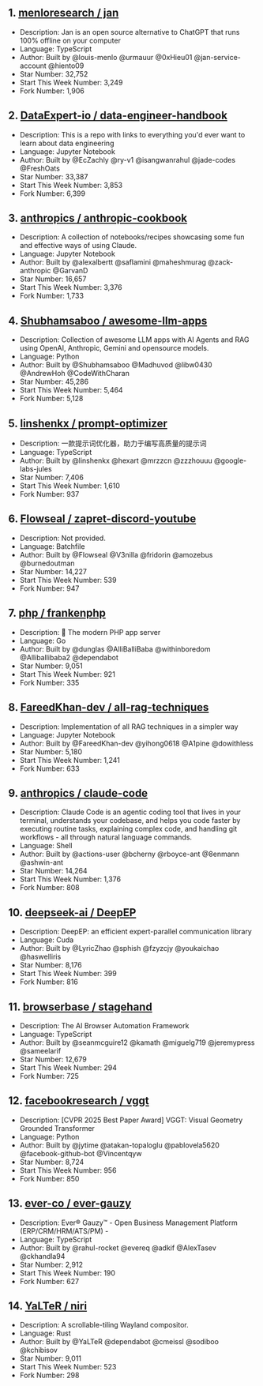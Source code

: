 ## 1. [menloresearch / jan](https://github.com/menloresearch/jan)
- Description: Jan is an open source alternative to ChatGPT that runs 100% offline on your computer
- Language: TypeScript
- Author: Built by @louis-menlo @urmauur @0xHieu01 @jan-service-account @hiento09
- Star Number: 32,752
- Start This Week Number: 3,249
- Fork Number: 1,906

## 2. [DataExpert-io / data-engineer-handbook](https://github.com/DataExpert-io/data-engineer-handbook)
- Description: This is a repo with links to everything you'd ever want to learn about data engineering
- Language: Jupyter Notebook
- Author: Built by @EcZachly @ry-v1 @isangwanrahul @jade-codes @FreshOats
- Star Number: 33,387
- Start This Week Number: 3,853
- Fork Number: 6,399

## 3. [anthropics / anthropic-cookbook](https://github.com/anthropics/anthropic-cookbook)
- Description: A collection of notebooks/recipes showcasing some fun and effective ways of using Claude.
- Language: Jupyter Notebook
- Author: Built by @alexalbertt @saflamini @maheshmurag @zack-anthropic @GarvanD
- Star Number: 16,657
- Start This Week Number: 3,376
- Fork Number: 1,733

## 4. [Shubhamsaboo / awesome-llm-apps](https://github.com/Shubhamsaboo/awesome-llm-apps)
- Description: Collection of awesome LLM apps with AI Agents and RAG using OpenAI, Anthropic, Gemini and opensource models.
- Language: Python
- Author: Built by @Shubhamsaboo @Madhuvod @libw0430 @AndrewHoh @CodeWithCharan
- Star Number: 45,286
- Start This Week Number: 5,464
- Fork Number: 5,128

## 5. [linshenkx / prompt-optimizer](https://github.com/linshenkx/prompt-optimizer)
- Description: 一款提示词优化器，助力于编写高质量的提示词
- Language: TypeScript
- Author: Built by @linshenkx @hexart @mrzzcn @zzzhouuu @google-labs-jules
- Star Number: 7,406
- Start This Week Number: 1,610
- Fork Number: 937

## 6. [Flowseal / zapret-discord-youtube](https://github.com/Flowseal/zapret-discord-youtube)
- Description: Not provided. 
- Language: Batchfile
- Author: Built by @Flowseal @V3nilla @fridorin @amozebus @burnedoutman
- Star Number: 14,227
- Start This Week Number: 539
- Fork Number: 947

## 7. [php / frankenphp](https://github.com/php/frankenphp)
- Description: 🧟 The modern PHP app server
- Language: Go
- Author: Built by @dunglas @AlliBalliBaba @withinboredom @Alliballibaba2 @dependabot
- Star Number: 9,051
- Start This Week Number: 921
- Fork Number: 335

## 8. [FareedKhan-dev / all-rag-techniques](https://github.com/FareedKhan-dev/all-rag-techniques)
- Description: Implementation of all RAG techniques in a simpler way
- Language: Jupyter Notebook
- Author: Built by @FareedKhan-dev @yihong0618 @A1pine @dowithless
- Star Number: 5,180
- Start This Week Number: 1,241
- Fork Number: 633

## 9. [anthropics / claude-code](https://github.com/anthropics/claude-code)
- Description: Claude Code is an agentic coding tool that lives in your terminal, understands your codebase, and helps you code faster by executing routine tasks, explaining complex code, and handling git workflows - all through natural language commands.
- Language: Shell
- Author: Built by @actions-user @bcherny @rboyce-ant @8enmann @ashwin-ant
- Star Number: 14,264
- Start This Week Number: 1,376
- Fork Number: 808

## 10. [deepseek-ai / DeepEP](https://github.com/deepseek-ai/DeepEP)
- Description: DeepEP: an efficient expert-parallel communication library
- Language: Cuda
- Author: Built by @LyricZhao @sphish @fzyzcjy @youkaichao @haswelliris
- Star Number: 8,176
- Start This Week Number: 399
- Fork Number: 816

## 11. [browserbase / stagehand](https://github.com/browserbase/stagehand)
- Description: The AI Browser Automation Framework
- Language: TypeScript
- Author: Built by @seanmcguire12 @kamath @miguelg719 @jeremypress @sameelarif
- Star Number: 12,679
- Start This Week Number: 294
- Fork Number: 725

## 12. [facebookresearch / vggt](https://github.com/facebookresearch/vggt)
- Description: [CVPR 2025 Best Paper Award] VGGT: Visual Geometry Grounded Transformer
- Language: Python
- Author: Built by @jytime @atakan-topaloglu @pablovela5620 @facebook-github-bot @Vincentqyw
- Star Number: 8,724
- Start This Week Number: 956
- Fork Number: 850

## 13. [ever-co / ever-gauzy](https://github.com/ever-co/ever-gauzy)
- Description: Ever® Gauzy™ - Open Business Management Platform (ERP/CRM/HRM/ATS/PM) -
- Language: TypeScript
- Author: Built by @rahul-rocket @evereq @adkif @AlexTasev @ckhandla94
- Star Number: 2,912
- Start This Week Number: 190
- Fork Number: 627

## 14. [YaLTeR / niri](https://github.com/YaLTeR/niri)
- Description: A scrollable-tiling Wayland compositor.
- Language: Rust
- Author: Built by @YaLTeR @dependabot @cmeissl @sodiboo @kchibisov
- Star Number: 9,011
- Start This Week Number: 523
- Fork Number: 298